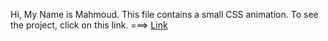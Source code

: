 Hi, My Name is Mahmoud. This file contains a small CSS animation. To see the project, click on this link. ===> [Link](https://alaqili-animation-1.netlify.app/)
